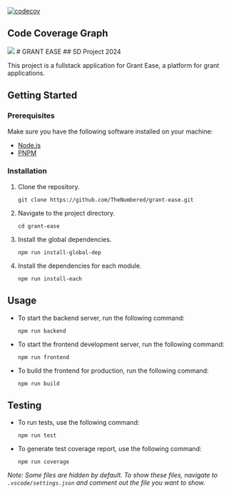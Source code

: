 [![codecov](https://codecov.io/gh/TheNumbered/grant-ease/graph/badge.svg?token=DI4459MDBF)](https://codecov.io/gh/TheNumbered/grant-ease)
<br/>
## Code Coverage Graph
<img src="https://codecov.io/gh/TheNumbered/grant-ease/graphs/icicle.svg?token=DI4459MDBF"/>
# GRANT EASE
## SD Project 2024

This project is a fullstack application for Grant Ease, a platform for grant applications.

## Getting Started

### Prerequisites

Make sure you have the following software installed on your machine:
- [Node.js](https://nodejs.org/)
- [PNPM](https://pnpm.io/)

### Installation

1. Clone the repository.
    ```shell
    git clone https://github.com/TheNumbered/grant-ease.git
    ```

2. Navigate to the project directory.
    ```shell
    cd grant-ease
    ```

3. Install the global dependencies.
    ```shell
    npm run install-global-dep
    ```

4. Install the dependencies for each module.
    ```shell
    npm run install-each
    ```

## Usage

- To start the backend server, run the following command:
    ```shell
    npm run backend
    ```

- To start the frontend development server, run the following command:
    ```shell
    npm run frontend
    ```

- To build the frontend for production, run the following command:
    ```shell
    npm run build
    ```

## Testing

- To run tests, use the following command:
    ```shell
    npm run test
    ```

- To generate test coverage report, use the following command:
    ```shell
    npm run coverage
    ```

*Note: Some files are hidden by default. To show these files, navigate to `.vscode/settings.json` and comment out the file you want to show.*
